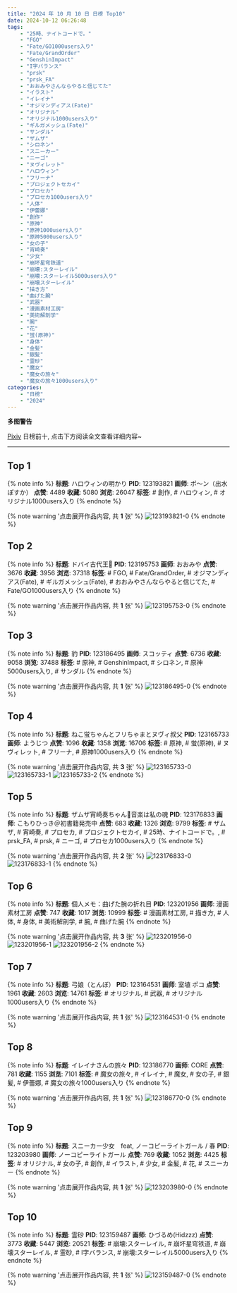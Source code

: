 ```yaml
---
title: "2024 年 10 月 10 日 日榜 Top10"
date: 2024-10-12 06:26:48
tags:
    - "25時、ナイトコードで。"
    - "FGO"
    - "Fate/GO1000users入り"
    - "Fate/GrandOrder"
    - "GenshinImpact"
    - "I字バランス"
    - "prsk"
    - "prsk_FA"
    - "おおみやさんならやると信じてた"
    - "イラスト"
    - "イレイナ"
    - "オジマンディアス(Fate)"
    - "オリジナル"
    - "オリジナル1000users入り"
    - "ギルガメッシュ(Fate)"
    - "サンダル"
    - "ザムザ"
    - "シロネン"
    - "スニーカー"
    - "ニーゴ"
    - "ヌヴィレット"
    - "ハロウィン"
    - "フリーナ"
    - "プロジェクトセカイ"
    - "プロセカ"
    - "プロセカ1000users入り"
    - "人体"
    - "伊蕾娜"
    - "創作"
    - "原神"
    - "原神1000users入り"
    - "原神5000users入り"
    - "女の子"
    - "宵崎奏"
    - "少女"
    - "崩坏星穹铁道"
    - "崩壊:スターレイル"
    - "崩壊:スターレイル5000users入り"
    - "崩壊スターレイル"
    - "描き方"
    - "曲げた腕"
    - "武器"
    - "漫画素材工房"
    - "美術解剖学"
    - "腕"
    - "花"
    - "蛍(原神)"
    - "身体"
    - "金髪"
    - "銀髪"
    - "霊砂"
    - "魔女"
    - "魔女の旅々"
    - "魔女の旅々1000users入り"
categories:
    - "日榜"
    - "2024"
---
```


<i class="fa fa-triangle-exclamation"></i>**多图警告**<i class="fa fa-triangle-exclamation"></i>

[Pixiv](https://www.pixiv.net/) 日榜前十, 点击下方阅读全文查看详细内容~

<!-- more -->

---

## Top 1

{% note info %}
**标题**: ハロウィンの明かり
**PID**: 123193821 **画师**: ポ～ン（出水ぽすか）
**点赞**: 4489 **收藏**: 5080 **浏览**: 26047
**标签**: # 創作, # ハロウィン, # オリジナル1000users入り
{% endnote %}

{% note warning '点击展开作品内容, 共 **1** 张' %}
![123193821-0](https://i.pixiv.re/img-original/img/2024/10/10/07/30/02/123193821_p0.jpg)
{% endnote %}

## Top 2

{% note info %}
**标题**: ドバイ古代王👑
**PID**: 123195753 **画师**: おおみや
**点赞**: 3676 **收藏**: 3956 **浏览**: 37318
**标签**: # FGO, # Fate/GrandOrder, # オジマンディアス(Fate), # ギルガメッシュ(Fate), # おおみやさんならやると信じてた, # Fate/GO1000users入り
{% endnote %}

{% note warning '点击展开作品内容, 共 **1** 张' %}
![123195753-0](https://i.pixiv.re/img-original/img/2024/10/10/10/18/46/123195753_p0.jpg)
{% endnote %}

## Top 3

{% note info %}
**标题**: 豹
**PID**: 123186495 **画师**: スコッティ
**点赞**: 6736 **收藏**: 9058 **浏览**: 37488
**标签**: # 原神, # GenshinImpact, # シロネン, # 原神5000users入り, # サンダル
{% endnote %}

{% note warning '点击展开作品内容, 共 **1** 张' %}
![123186495-0](https://i.pixiv.re/img-original/img/2024/10/10/00/00/26/123186495_p0.jpg)
{% endnote %}

## Top 4

{% note info %}
**标题**: ねこ蛍ちゃんとフリちゃまとヌヴィ叔父
**PID**: 123165733 **画师**: ようじつ
**点赞**: 1096 **收藏**: 1358 **浏览**: 16706
**标签**: # 原神, # 蛍(原神), # ヌヴィレット, # フリーナ, # 原神1000users入り
{% endnote %}

{% note warning '点击展开作品内容, 共 **3** 张' %}
![123165733-0](https://i.pixiv.re/img-original/img/2024/10/09/06/10/31/123165733_p0.jpg)
![123165733-1](https://i.pixiv.re/img-original/img/2024/10/09/06/10/31/123165733_p1.jpg)
![123165733-2](https://i.pixiv.re/img-original/img/2024/10/09/06/10/31/123165733_p2.jpg)
{% endnote %}

## Top 5

{% note info %}
**标题**: ザムザ宵崎奏ちゃん🍎音楽は私の魂
**PID**: 123176833 **画师**: こもりひっき＠初書籍発売中
**点赞**: 683 **收藏**: 1326 **浏览**: 9799
**标签**: # ザムザ, # 宵崎奏, # プロセカ, # プロジェクトセカイ, # 25時、ナイトコードで。, # prsk_FA, # prsk, # ニーゴ, # プロセカ1000users入り
{% endnote %}

{% note warning '点击展开作品内容, 共 **2** 张' %}
![123176833-0](https://i.pixiv.re/img-original/img/2024/10/09/18/53/04/123176833_p0.jpg)
![123176833-1](https://i.pixiv.re/img-original/img/2024/10/09/18/53/04/123176833_p1.jpg)
{% endnote %}

## Top 6

{% note info %}
**标题**: 個人メモ：曲げた腕の折れ目
**PID**: 123201956 **画师**: 漫画素材工房
**点赞**: 747 **收藏**: 1017 **浏览**: 10999
**标签**: # 漫画素材工房, # 描き方, # 人体, # 身体, # 美術解剖学, # 腕, # 曲げた腕
{% endnote %}

{% note warning '点击展开作品内容, 共 **3** 张' %}
![123201956-0](https://i.pixiv.re/img-original/img/2024/10/10/17/12/28/123201956_p0.jpg)
![123201956-1](https://i.pixiv.re/img-original/img/2024/10/10/17/12/28/123201956_p1.jpg)
![123201956-2](https://i.pixiv.re/img-original/img/2024/10/10/17/12/28/123201956_p2.jpg)
{% endnote %}

## Top 7

{% note info %}
**标题**: 弓娘（とんぼ）
**PID**: 123164531 **画师**: 室埴 ポコ
**点赞**: 1961 **收藏**: 2603 **浏览**: 14761
**标签**: # オリジナル, # 武器, # オリジナル1000users入り
{% endnote %}

{% note warning '点击展开作品内容, 共 **1** 张' %}
![123164531-0](https://i.pixiv.re/img-original/img/2024/10/09/04/14/21/123164531_p0.jpg)
{% endnote %}

## Top 8

{% note info %}
**标题**: イレイナさんの旅々
**PID**: 123186770 **画师**: CORE
**点赞**: 781 **收藏**: 1155 **浏览**: 7101
**标签**: # 魔女の旅々, # イレイナ, # 魔女, # 女の子, # 銀髪, # 伊蕾娜, # 魔女の旅々1000users入り
{% endnote %}

{% note warning '点击展开作品内容, 共 **1** 张' %}
![123186770-0](https://i.pixiv.re/img-original/img/2024/10/10/00/02/23/123186770_p0.png)
{% endnote %}

## Top 9

{% note info %}
**标题**: スニーカー少女　feat, ノーコピーライトガール / 春
**PID**: 123203980 **画师**: ノーコピーライトガール
**点赞**: 769 **收藏**: 1052 **浏览**: 4425
**标签**: # オリジナル, # 女の子, # 創作, # イラスト, # 少女, # 金髪, # 花, # スニーカー
{% endnote %}

{% note warning '点击展开作品内容, 共 **1** 张' %}
![123203980-0](https://i.pixiv.re/img-original/img/2024/10/10/18/38/06/123203980_p0.jpg)
{% endnote %}

## Top 10

{% note info %}
**标题**: 霊砂
**PID**: 123159487 **画师**: ひづるめ(Hidzzz)
**点赞**: 3773 **收藏**: 5447 **浏览**: 20521
**标签**: # 崩壊:スターレイル, # 崩坏星穹铁道, # 崩壊スターレイル, # 霊砂, # I字バランス, # 崩壊:スターレイル5000users入り
{% endnote %}

{% note warning '点击展开作品内容, 共 **1** 张' %}
![123159487-0](https://i.pixiv.re/img-original/img/2024/10/09/00/00/16/123159487_p0.jpg)
{% endnote %}
